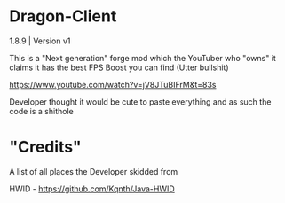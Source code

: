 # Dragon-Client

1.8.9 | Version v1

This is a "Next generation" forge mod which the YouTuber who "owns" it claims it has the best FPS Boost you can find (Utter bullshit) 

https://www.youtube.com/watch?v=jV8JTuBIFrM&t=83s

Developer thought it would be cute to paste everything and as such the code is a shithole

# "Credits"

A list of all places the Developer skidded from

HWID - https://github.com/Kqnth/Java-HWID
